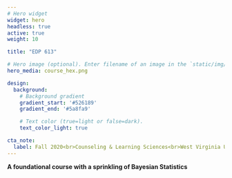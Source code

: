 ```yaml
---
# Hero widget
widget: hero
headless: true
active: true
weight: 10

title: "EDP 613"

# Hero image (optional). Enter filename of an image in the `static/img/` folder.
hero_media: course_hex.png

design:
  background:
    # Background gradient
    gradient_start: '#526189'
    gradient_end: '#5a8fa9'

    # Text color (true=light or false=dark).
    text_color_light: true

cta_note:
  label: Fall 2020<br>Counseling & Learning Sciences<br>West Virginia University
---
```


**A foundational course with a sprinkling of Bayesian Statistics**
